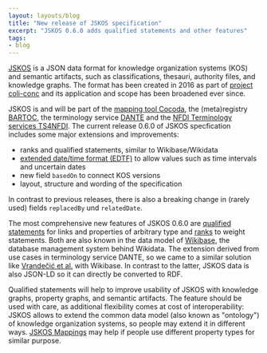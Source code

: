 ```yaml
---
layout: layouts/blog
title: "New release of JSKOS specification"
excerpt: "JSKOS 0.6.0 adds qualified statements and other features"
tags:
- blog
---
```


[JSKOS](https://gbv.github.io/jskos/) is a JSON data format for knowledge organization systems (KOS) and semantic artifacts, such as classifications, thesauri, authority files, and knowledge graphs. The format has been created in 2016 as part of [project coli-conc](https://coli-conc.gbv.de/) and its application and scope has been broadened ever since.

JSKOS is and will be part of the [mapping tool Cocoda](https://coli-conc.gbv.de/cocoda/), the (meta)registry [BARTOC](https://bartoc.org/), the terminology service [DANTE](https://api.dante.gbv.de/) and the [NFDI Terminology services TS4NFDI](https://base4nfdi.de/projects/ts4nfdi). The current release 0.6.0 of JSKOS specfication includes some major extensions and improvements:

- ranks and qualified statements, similar to Wikibase/Wikidata
- [extended date/time format (EDTF)](https://www.loc.gov/standards/datetime/) to allow values such as time intervals and uncertain dates
- new field `basedOn` to connect KOS versions
- layout, structure and wording of the specification

In contrast to previous releases, there is also a breaking change in (rarely used) fields `replacedBy` und `relatedDate`.

The most comprehensive new features of JSKOS 0.6.0 are [qualified statements](https://gbv.github.io/jskos/#qualified-statements) for links and properties of arbitrary type and [ranks](https://gbv.github.io/jskos/#rank) to weight statements. Both are also known in the data model of [Wikibase](https://wikiba.se/), the database management system behind Wikidata. The extension derived from use cases in terminology service DANTE, so we came to a similar solution like [Vrandečić et al.](https://doi.org/10.1145/3543873.3585579) with Wikibase. In contrast to the latter, JSKOS data is also JSON-LD so it can directly be converted to RDF.

Qualified statements will help to improve usability of JSKOS with knowledge graphs, property graphs, and semantic artifacts. The feature should be used with care, as additional flexibility comes at cost of interoperability: JSKOS allows to extend the common data model (also known as "ontology") of knowledge organization systems, so people may extend it in different ways. [JSKOS Mappings](https://gbv.github.io/jskos/#concept-mappings) may help if people use different property types for similar purpose.
